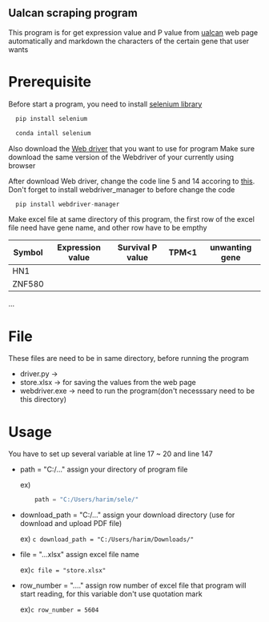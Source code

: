 ## Ualcan scraping program

This program is for get expression value and P value from [ualcan](http://ualcan.path.edu) web page
automatically and markdown the characters of the certain gene that user wants


# Prerequisite

Before start a program, you need to install [selenium library](https://www.selenium.dev/documentation/webdriver/getting_started/install_library/)
```c
  pip install selenium
```
```c
  conda intall selenium
```

Also download the [Web driver](https://www.selenium.dev/documentation/webdriver/getting_started/install_drivers/) that you want to use for program
Make sure download the same version of the Webdriver of your currently using browser



After download Web driver, change the code line 5 and 14 accoring to [this](https://github.com/SergeyPirogov/webdriver_manager). Don't forget to install webdriver_manager to before change the code
```c
  pip install webdriver-manager
```

Make excel file at same directory of this program, the first row of the excel file need have gene name, and other row have to be empthy

Symbol|Expression value|Survival P value|TPM<1|unwanting gene
---|---|---|---|---|
HN1|||||
ZNF580|||||
...



# File
These files are need to be in same directory, before running the program

* driver.py -> 
* store.xlsx -> for saving the values from the web page
* webdriver.exe -> need to run the program(don't necesssary need to be this directory)



# Usage
You have to set up several variable at line 17 ~ 20 and line 147

* path = "C:/..." assign your directory of program file
  
  ex)
  ```c
      path = "C:/Users/harim/sele/"
  ```

* download_path = "C:/..." assign your download directory (use for download and upload PDF file)

  ex)
      ```c
      download_path = "C:/Users/harim/Downloads/"
      ```

* file = "...xlsx" assign excel file name
  
  ex)```c
      file = "store.xlsx"
      ```

* row_number = "...." assign row number of excel file that program will start reading, for this variable don't use quotation mark

  ex)```c
      row_number = 5604
      ```

